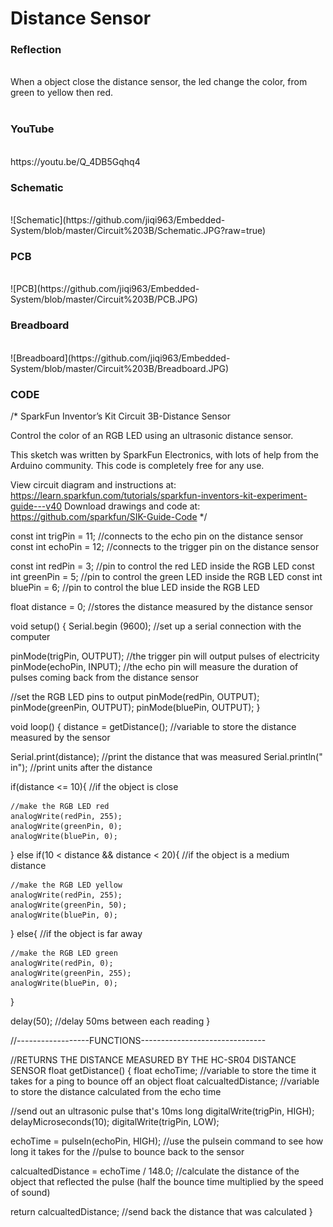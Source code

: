 <h1>Distance Sensor</h1>
<h3>Reflection </h3>
</br>
When a object close the distance sensor, the led change the color, from green to yellow then red.
</br>
</br>
<h3>YouTube</h3>
</br>
https://youtu.be/Q_4DB5Gqhq4
</br>
<h3>Schematic</h3>
</br>
![Schematic](https://github.com/jiqi963/Embedded-System/blob/master/Circuit%203B/Schematic.JPG?raw=true)
</br>
<h3>PCB</h3>
</br>
![PCB](https://github.com/jiqi963/Embedded-System/blob/master/Circuit%203B/PCB.JPG)
</br>
<h3>Breadboard</h3>
</br>
![Breadboard](https://github.com/jiqi963/Embedded-System/blob/master/Circuit%203B/Breadboard.JPG)
</br>
<h3>CODE</h3>
/*
SparkFun Inventor’s Kit
Circuit 3B-Distance Sensor

Control the color of an RGB LED using an ultrasonic distance sensor.

This sketch was written by SparkFun Electronics, with lots of help from the Arduino community.
This code is completely free for any use.

View circuit diagram and instructions at: https://learn.sparkfun.com/tutorials/sparkfun-inventors-kit-experiment-guide---v40
Download drawings and code at: https://github.com/sparkfun/SIK-Guide-Code
*/

const int trigPin = 11;           //connects to the echo pin on the distance sensor       
const int echoPin = 12;           //connects to the trigger pin on the distance sensor     

const int redPin = 3;             //pin to control the red LED inside the RGB LED
const int greenPin = 5;           //pin to control the green LED inside the RGB LED
const int bluePin = 6;            //pin to control the blue LED inside the RGB LED

float distance = 0;               //stores the distance measured by the distance sensor

void setup()
{
  Serial.begin (9600);        //set up a serial connection with the computer

  pinMode(trigPin, OUTPUT);   //the trigger pin will output pulses of electricity 
  pinMode(echoPin, INPUT);    //the echo pin will measure the duration of pulses coming back from the distance sensor

  //set the RGB LED pins to output
  pinMode(redPin, OUTPUT);
  pinMode(greenPin, OUTPUT);
  pinMode(bluePin, OUTPUT);
}

void loop() {
  distance = getDistance();   //variable to store the distance measured by the sensor

  Serial.print(distance);     //print the distance that was measured
  Serial.println(" in");      //print units after the distance

  if(distance <= 10){                         //if the object is close
    
    //make the RGB LED red
    analogWrite(redPin, 255);
    analogWrite(greenPin, 0);
    analogWrite(bluePin, 0);
    
  } else if(10 < distance && distance < 20){  //if the object is a medium distance

    //make the RGB LED yellow
    analogWrite(redPin, 255);
    analogWrite(greenPin, 50);
    analogWrite(bluePin, 0);
    
  } else{                                     //if the object is far away
    
    //make the RGB LED green
    analogWrite(redPin, 0);
    analogWrite(greenPin, 255);
    analogWrite(bluePin, 0);    
  }

  delay(50);      //delay 50ms between each reading
}

//------------------FUNCTIONS-------------------------------

//RETURNS THE DISTANCE MEASURED BY THE HC-SR04 DISTANCE SENSOR
float getDistance()
{
  float echoTime;                   //variable to store the time it takes for a ping to bounce off an object
  float calcualtedDistance;         //variable to store the distance calculated from the echo time
  
  //send out an ultrasonic pulse that's 10ms long
  digitalWrite(trigPin, HIGH);
  delayMicroseconds(10); 
  digitalWrite(trigPin, LOW);

  echoTime = pulseIn(echoPin, HIGH);      //use the pulsein command to see how long it takes for the
                                          //pulse to bounce back to the sensor

  calcualtedDistance = echoTime / 148.0;  //calculate the distance of the object that reflected the pulse (half the bounce time multiplied by the speed of sound)
  
  return calcualtedDistance;              //send back the distance that was calculated
}
